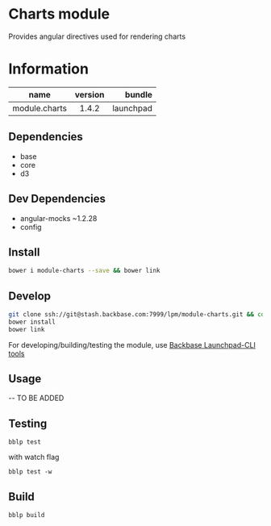 # Charts module

Provides angular directives used for rendering charts

# Information

| name                  | version       | bundle     |
| ----------------------|:-------------:| ----------:|
| module.charts         | 1.4.2         | launchpad  |

## Dependencies
* base
* core
* d3

## Dev Dependencies
* angular-mocks ~1.2.28
* config


## Install

```bash
bower i module-charts --save && bower link
```

## Develop

```bash
git clone ssh://git@stash.backbase.com:7999/lpm/module-charts.git && cd module-charts
bower install
bower link
```

For developing/building/testing the module, use [Backbase Launchpad-CLI tools](https://stash.backbase.com/projects/LP/repos/cli/browse)

## Usage

-- TO BE ADDED


## Testing

```
bblp test
```

with watch flag
```
bblp test -w
```

## Build

```
bblp build
```
